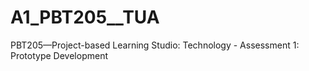 # A1_PBT205__TUA
PBT205—Project-based Learning Studio: Technology - Assessment 1: Prototype Development
